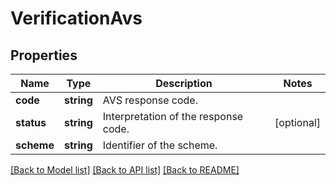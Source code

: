 # VerificationAvs

## Properties
Name | Type | Description | Notes
------------ | ------------- | ------------- | -------------
**code** | **string** | AVS response code. | 
**status** | **string** | Interpretation of the response code. | [optional] 
**scheme** | **string** | Identifier of the scheme. | 

[[Back to Model list]](../README.md#documentation-for-models) [[Back to API list]](../README.md#documentation-for-api-endpoints) [[Back to README]](../README.md)


